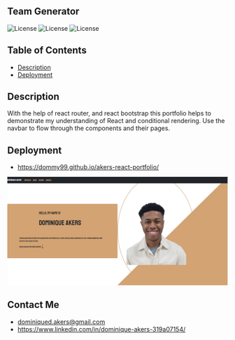 ## Team Generator

![License](https://img.shields.io/badge/JavaScript-323330?style=for-the-badge&logo=javascript&logoColor=F7DF1E)
![License](https://img.shields.io/badge/HTML5-E34F26?style=for-the-badge&logo=html5&logoColor=white)
![License](https://img.shields.io/badge/CSS3-1572B6?style=for-the-badge&logo=css3&logoColor=white)
## Table of Contents

- [Description](#Description)
- [Deployment](#Deployment)

## Description

With the help of react router, and react bootstrap this portfolio helps to demonstrate my understanding of React and conditional rendering. Use the navbar to flow through the components and their pages.

## Deployment

- https://dommy99.github.io/akers-react-portfolio/

![](/src/img/portfolio-akers.JPG)

## Contact Me

- dominiqued.akers@gmail.com
- https://www.linkedin.com/in/dominique-akers-319a07154/


